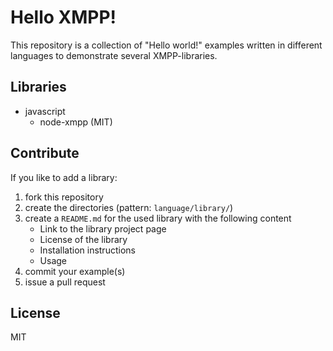 # Hello XMPP!

This repository is a collection of "Hello world!" examples written in different
languages to demonstrate several XMPP-libraries.

## Libraries

- javascript
    - node-xmpp (MIT)

## Contribute

If you like to add a library:

1. fork this repository
2. create the directories (pattern: `language/library/`)
3. create a `README.md` for the used library with the following content
    - Link to the library project page
    - License of the library
    - Installation instructions
    - Usage
4. commit your example(s)
5. issue a pull request

## License

MIT
